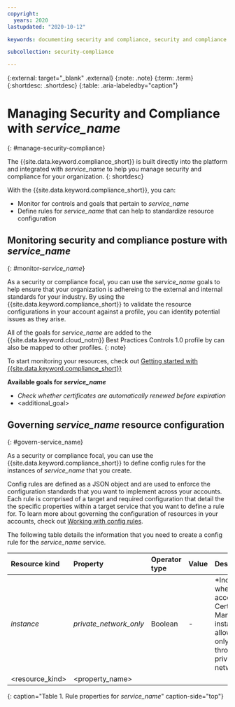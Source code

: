 ```yaml
---
copyright:
  years: 2020
lastupdated: "2020-10-12"

keywords: documenting security and compliance, security and compliance for *service_name*, integrated services, security for *service_name*, compliance for *service_name*

subcollection: security-compliance

---
```


{:external: target="_blank" .external}
{:note: .note}
{:term: .term}
{:shortdesc: .shortdesc}
{:table: .aria-labeledby="caption"}


# Managing Security and Compliance with *service_name*
{: #manage-security-compliance}



The {{site.data.keyword.compliance_short}} is built directly into the platform and integrated with *service_name* to help you manage security and compliance for your organization.
{: shortdesc}

With the {{site.data.keyword.compliance_short}}, you can:

* Monitor for controls and goals that pertain to *service_name*
* Define rules for *service_name* that can help to standardize resource configuration




## Monitoring security and compliance posture with *service_name*
{: #monitor-*service_name*}

As a security or compliance focal, you can use the *service_name* goals to help ensure that your organization is adhereing to the external and internal standards for your industry. By using the {{site.data.keyword.compliance_short}} to validate the resource configurations in your account against a profile, you can identity potential issues as they arise.

All of the goals for *service_name* are added to the {{site.data.keyword.cloud_notm}} Best Practices Controls 1.0 profile by can also be mapped to other profiles.
{: note}

To start monitoring your resources, check out [Getting started with {{site.data.keyword.compliance_short}}](/docs/security-compliance?topic-security-compliance-getting-started)

**Available goals for *service_name***

* *Check whether certificates are automatically renewed before expiration*
* <additional_goal>



## Governing *service_name* resource configuration
{: #govern-service_name}

As a security or compliance focal, you can use the {{site.data.keyword.compliance_short}} to define config rules for the instances of *service_name* that you create.

Config rules are defined as a JSON object and are used to enforce the configuration standards that you want to implement across your accounts. Each rule is comprised of a target and required configuration that detail the the specific properties within a target service that you want to define a rule for. To learn more about governing the configuration of resources in your accounts, check out [Working with config rules](/docs/security-compliance?topic=security-compliance-rules).

The following table details the information that you need to create a config rule for the *service_name* service.

| Resource kind | Property | Operator type | Value | Description |
|:--------------|:---------|:--------------|:------|:------------|
| *instance* | *private_network_only* | Boolean | - | *Indicates whether access to a Certificate Manager instance is allowed only through a private network. |
| <resource_kind> | <property_name> | <operator> | <value> | <description> |
{: caption="Table 1. Rule properties for *service_name*" caption-side="top"}

